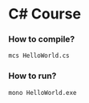 # C# Course

### How to compile?
```
mcs HelloWorld.cs 
```
### How to run?
```
mono HelloWorld.exe
```

